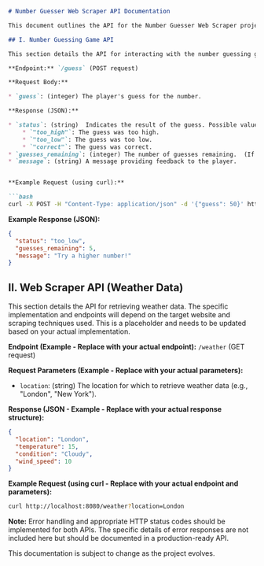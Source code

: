 ```markdown
# Number Guesser Web Scraper API Documentation

This document outlines the API for the Number Guesser Web Scraper project.  This project combines a simple number guessing game with a web scraper for weather data (implementation details may vary depending on the chosen website).

## I. Number Guessing Game API

This section details the API for interacting with the number guessing game component.

**Endpoint:** `/guess` (POST request)

**Request Body:**

* `guess`: (integer) The player's guess for the number.

**Response (JSON):**

* `status`: (string)  Indicates the result of the guess. Possible values:
    * `"too_high"`: The guess was too high.
    * `"too_low"`: The guess was too low.
    * `"correct"`: The guess was correct.
* `guesses_remaining`: (integer) The number of guesses remaining.  (If applicable)
* `message`: (string) A message providing feedback to the player.


**Example Request (using curl):**

```bash
curl -X POST -H "Content-Type: application/json" -d '{"guess": 50}' http://localhost:8080/guess
```

**Example Response (JSON):**

```json
{
  "status": "too_low",
  "guesses_remaining": 5,
  "message": "Try a higher number!"
}
```


## II. Web Scraper API (Weather Data)

This section details the API for retrieving weather data.  The specific implementation and endpoints will depend on the target website and scraping techniques used.  This is a placeholder and needs to be updated based on your actual implementation.

**Endpoint (Example - Replace with your actual endpoint):** `/weather` (GET request)

**Request Parameters (Example - Replace with your actual parameters):**

* `location`: (string) The location for which to retrieve weather data (e.g., "London", "New York").

**Response (JSON - Example - Replace with your actual response structure):**

```json
{
  "location": "London",
  "temperature": 15,
  "condition": "Cloudy",
  "wind_speed": 10
}
```

**Example Request (using curl - Replace with your actual endpoint and parameters):**

```bash
curl http://localhost:8080/weather?location=London
```


**Note:**  Error handling and appropriate HTTP status codes should be implemented for both APIs.  The specific details of error responses are not included here but should be documented in a production-ready API.

This documentation is subject to change as the project evolves.
```
